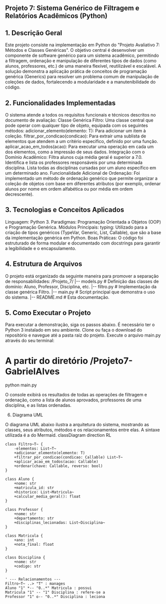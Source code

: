 ## Projeto 7: Sistema Genérico de Filtragem e Relatórios Acadêmicos (Python)

## 1. Descrição Geral

Este projeto consiste na implementação em Python do "Projeto Avaliativo 7: Métodos e Classes Genéricas". O objetivo central é desenvolver um componente de software genérico para um sistema acadêmico, permitindo a filtragem, ordenação e manipulação de diferentes tipos de dados (como alunos, professores, etc.) de uma maneira flexível, reutilizável e escalável.
A solução demonstra a aplicação prática de conceitos de programação genérica (Generics) para resolver um problema comum de manipulação de coleções de dados, fortalecendo a modularidade e a manutenibilidade do código.

## 2. Funcionalidades Implementadas

O sistema atende a todos os requisitos funcionais e técnicos descritos no documento de avaliação:
Classe Genérica Filtro: Uma classe central que pode operar com qualquer tipo de objeto, equipada com os seguintes métodos:
adicionar_elemento(elemento: T): Para adicionar um item à coleção.
filtrar_por_condicao(condicao): Para extrair uma sublista de elementos que atendem a um critério específico, definido por uma função.
aplicar_acao_em_todos(acao): Para executar uma operação em cada um dos elementos, como a impressão de seus dados.
Integração com o Domínio Acadêmico:
Filtra alunos cuja média geral é superior a 7.0.
Identifica e lista os professores responsáveis por uma determinada disciplina.
Lista todas as disciplinas cursadas por um aluno específico em um determinado ano.
Funcionalidade Adicional de Ordenação:
Foi implementado um método de ordenação genérico que permite organizar a coleção de objetos com base em diferentes atributos (por exemplo, ordenar alunos por nome em ordem alfabética ou por média em ordem decrescente).

## 3. Tecnologias e Conceitos Aplicados

Linguagem: Python 3.
Paradigmas: Programação Orientada a Objetos (OOP) e Programação Genérica.
Módulos Principais:
typing: Utilizado para a criação de tipos genéricos (TypeVar, Generic, List, Callable), que são a base da implementação genérica em Python.
Boas Práticas: O código foi estruturado de forma modular e documentado com docstrings para garantir a legibilidade e o encapsulamento.

## 4. Estrutura de Arquivos

O projeto está organizado da seguinte maneira para promover a separação de responsabilidades:
/Projeto_7/
|-- models.py           # Definição das classes de domínio: Aluno, Professor, Disciplina, etc.
|-- filtro.py           # Implementação da classe genérica Filtro<T>.
|-- main.py             # Script principal que demonstra o uso do sistema.
|-- README.md           # Esta documentação.


## 5. Como Executar o Projeto

Para executar a demonstração, siga os passos abaixo. É necessário ter o Python 3 instalado em seu ambiente.
Clone ou faça o download do repositório e navegue até a pasta raiz do projeto.
Execute o arquivo main.py através do seu terminal:
# A partir do diretório /Projeto7-GabrielAlves
python main.py


O console exibirá os resultados de todas as operações de filtragem e ordenação, como a lista de alunos aprovados, professores de uma disciplina, e as listas ordenadas.

6. Diagrama UML

O diagrama UML abaixo ilustra a arquitetura do sistema, mostrando as classes, seus atributos, métodos e os relacionamentos entre elas. A sintaxe utilizada é a do Mermaid.
classDiagram
    direction RL

    class Filtro~T~ {
        -elementos: List~T~
        +adicionar_elemento(elemento: T)
        +filtrar_por_condicao(condicao: Callable) List~T~
        +aplicar_acao_em_todos(acao: Callable)
        +ordenar(chave: Callable, reverso: bool)
    }

    class Aluno {
        +nome: str
        +matricula_id: str
        +historico: List~Matricula~
        +calcular_media_geral(): float
    }

    class Professor {
        +nome: str
        +departamento: str
        +disciplinas_lecionadas: List~Disciplina~
    }

    class Matricula {
        +ano: int
        +nota_final: float
    }

    class Disciplina {
        +nome: str
        +codigo: str
    }

    ' --- Relacionamentos ---
    Filtro~T~ ..> "T" : manages
    Aluno "1" *-- "0..*" Matricula : possui
    Matricula "1" -- "1" Disciplina : refere-se a
    Professor "1" o-- "0..*" Disciplina : leciona




